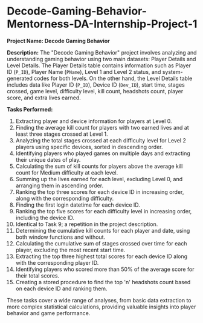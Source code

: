 # Decode-Gaming-Behavior-Mentorness-DA-Internship-Project-1

**Project Name: Decode Gaming Behavior**

**Description:**
The "Decode Gaming Behavior" project involves analyzing and understanding gaming behavior using two main datasets: Player Details and Level Details. The Player Details table contains information such as Player ID (`P_ID`), Player Name (`PName`), Level 1 and Level 2 status, and system-generated codes for both levels. On the other hand, the Level Details table includes data like Player ID (`P_ID`), Device ID (`Dev_ID`), start time, stages crossed, game level, difficulty level, kill count, headshots count, player score, and extra lives earned.

**Tasks Performed:**
1. Extracting player and device information for players at Level 0.
2. Finding the average kill count for players with two earned lives and at least three stages crossed at Level 1.
3. Analyzing the total stages crossed at each difficulty level for Level 2 players using specific devices, sorted in descending order.
4. Identifying players who played games on multiple days and extracting their unique dates of play.
5. Calculating the sum of kill counts for players above the average kill count for Medium difficulty at each level.
6. Summing up the lives earned for each level, excluding Level 0, and arranging them in ascending order.
7. Ranking the top three scores for each device ID in increasing order, along with the corresponding difficulty.
8. Finding the first login datetime for each device ID.
9. Ranking the top five scores for each difficulty level in increasing order, including the device ID.
10. Identical to Task 9; a repetition in the project description.
11. Determining the cumulative kill counts for each player and date, using both window functions and without.
12. Calculating the cumulative sum of stages crossed over time for each player, excluding the most recent start time.
13. Extracting the top three highest total scores for each device ID along with the corresponding player ID.
14. Identifying players who scored more than 50% of the average score for their total scores.
15. Creating a stored procedure to find the top 'n' headshots count based on each device ID and ranking them.

These tasks cover a wide range of analyses, from basic data extraction to more complex statistical calculations, providing valuable insights into player behavior and game performance.
